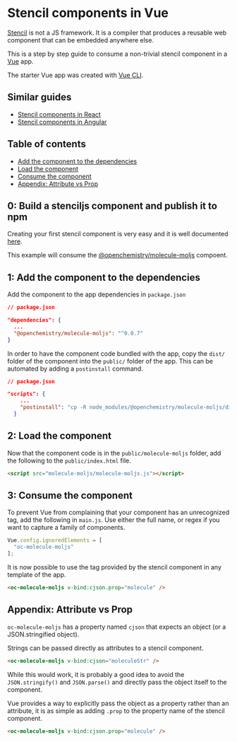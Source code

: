 # Stencil components in Vue

[Stencil](https://stenciljs.com/) is not a JS framework. It is a compiler that produces a reusable web component that can be embedded anywhere else.

This is a step by step guide to consume a non-trivial stencil component in a [Vue](https://vuejs.org/) app.

The starter Vue app was created with [Vue CLI](https://cli.vuejs.org/).

## Similar guides
- [Stencil components in React](https://github.com/alesgenova/stenciljs-in-react.git)
- [Stencil components in Angular](https://github.com/alesgenova/stenciljs-in-angular.git)

## Table of contents
- [Add the component to the dependencies](#1-add-the-component-to-the-dependencies)
- [Load the component](#2-load-the-component)
- [Consume the component](#3-consume-the-component)
- [Appendix: Attribute vs Prop](#appendix-attribute-vs-prop)

## 0: Build a stenciljs component and publish it to npm
Creating your first stencil component is very easy and it is well documented [here](https://stenciljs.com/docs/my-first-component). 

This example will consume the [@openchemistry/molecule-moljs](https://github.com/OpenChemistry/oc-web-components/tree/master/packages/molecule-moljs) compoent.

## 1: Add the component to the dependencies

Add the component to the app dependencies in `package.json`

```json
// package.json

"dependencies": {
  ...
  "@openchemistry/molecule-moljs": "^0.0.7"
}
```

In order to have the component code bundled with the app, copy the `dist/` folder of the component into the `public/` folder of the app. This can be automated by adding a `postinstall` command.

```json
// package.json

"scripts": {
    ...
    "postinstall": "cp -R node_modules/@openchemistry/molecule-moljs/dist public/molecule-moljs"
  }
```

## 2: Load the component
Now that the component code is in the `public/molecule-moljs` folder, add the following to the `public/index.html` file.
```html
<script src="molecule-moljs/molecule-moljs.js"></script>
```

## 3: Consume the component
To prevent Vue from complaining that your component has an unrecognized tag, add the following in `main.js`. Use either the full name, or regex if you want to capture a family of components.
```js
Vue.config.ignoredElements = [
  "oc-molecule-moljs"
];
```

It is now possible to use the tag provided by the stencil component in any template of the app.

```html
<oc-molecule-moljs v-bind:cjson.prop="molecule" />
```

## Appendix: Attribute vs Prop
`oc-molecule-moljs` has a property named `cjson` that expects an object (or a JSON.stringified object).

Strings can be passed directly as attributes to a stencil component.
```html
<oc-molecule-moljs v-bind:cjson="moleculeStr" />
```

While this would work, it is probably a good idea to avoid the `JSON.stringify()` and `JSON.parse()` and directly pass the object itself to the component.

Vue provides a way to explicitly pass the object as a property rather than an attribute, it is as simple as adding `.prop` to the property name of the stencil component.

```html
<oc-molecule-moljs v-bind:cjson.prop="molecule" />
```
